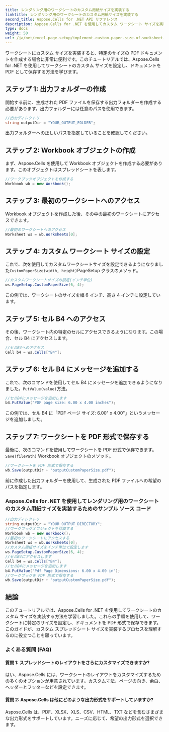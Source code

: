 ```yaml
---
title: レンダリング用のワークシートのカスタム用紙サイズを実装する
linktitle: レンダリング用のワークシートのカスタム用紙サイズを実装する
second_title: Aspose.Cells for .NET API リファレンス
description: Aspose.Cells for .NET を使用してカスタム ワークシート サイズを実装するためのステップバイステップ ガイド。寸法を設定し、メッセージを追加して PDF として保存します。
type: docs
weight: 50
url: /ja/net/excel-page-setup/implement-custom-paper-size-of-worksheet-for-rendering/
---
```

ワークシートにカスタム サイズを実装すると、特定のサイズの PDF ドキュメントを作成する場合に非常に便利です。このチュートリアルでは、Aspose.Cells for .NET を使用してワークシートのカスタム サイズを設定し、ドキュメントを PDF として保存する方法を学びます。

## ステップ 1: 出力フォルダーの作成

開始する前に、生成された PDF ファイルを保存する出力フォルダーを作成する必要があります。出力フォルダーには任意のパスを使用できます。

```csharp
//出力ディレクトリ
string outputDir = "YOUR_OUTPUT_FOLDER";
```

出力フォルダーへの正しいパスを指定していることを確認してください。

## ステップ 2: Workbook オブジェクトの作成

まず、Aspose.Cells を使用して Workbook オブジェクトを作成する必要があります。このオブジェクトはスプレッドシートを表します。

```csharp
//ワークブックオブジェクトを作成する
Workbook wb = new Workbook();
```

## ステップ 3: 最初のワークシートへのアクセス

Workbook オブジェクトを作成した後、その中の最初のワークシートにアクセスできます。

```csharp
//最初のワークシートへのアクセス
Worksheet ws = wb.Worksheets[0];
```

## ステップ 4: カスタム ワークシート サイズの設定

これで、次を使用してカスタムワークシートサイズを設定できるようになりました`CustomPaperSize(width, height)`PageSetup クラスのメソッド。

```csharp
//カスタムワークシートサイズの設定(インチ単位)
ws.PageSetup.CustomPaperSize(6, 4);
```

この例では、ワークシートのサイズを幅 6 インチ、高さ 4 インチに設定しています。

## ステップ 5: セル B4 へのアクセス

その後、ワークシート内の特定のセルにアクセスできるようになります。この場合、セル B4 にアクセスします。

```csharp
//セルB4へのアクセス
Cell b4 = ws.Cells["B4"];
```

## ステップ 6: セル B4 にメッセージを追加する

これで、次のコマンドを使用してセル B4 にメッセージを追加できるようになりました。`PutValue(value)`方法。

```csharp
//セルB4にメッセージを追加します
b4.PutValue("PDF page size: 6.00 x 4.00 inches");
```

この例では、セル B4 に「PDF ページ サイズ: 6.00" x 4.00"」というメッセージを追加しました。

## ステップ 7: ワークシートを PDF 形式で保存する

最後に、次のコマンドを使用してワークシートを PDF 形式で保存できます。`Save(filePath)` Workbook オブジェクトのメソッド。

```csharp
//ワークシートを PDF 形式で保存する
wb.Save(outputDir + "outputCustomPaperSize.pdf");
```

前に作成した出力フォルダーを使用して、生成された PDF ファイルへの希望のパスを指定します。

### Aspose.Cells for .NET を使用してレンダリング用のワークシートのカスタム用紙サイズを実装するためのサンプル ソース コード 
```csharp
//出力ディレクトリ
string outputDir = "YOUR_OUTPUT_DIRECTORY";
//ワークブックオブジェクトを作成する
Workbook wb = new Workbook();
//最初のワークシートにアクセスする
Worksheet ws = wb.Worksheets[0];
//カスタム用紙サイズをインチ単位で設定します
ws.PageSetup.CustomPaperSize(6, 4);
//セルB4にアクセスします
Cell b4 = ws.Cells["B4"];
//セルB4にメッセージを追加します
b4.PutValue("Pdf Page Dimensions: 6.00 x 4.00 in");
//ワークブックを PDF 形式で保存する
wb.Save(outputDir + "outputCustomPaperSize.pdf");
```

## 結論

このチュートリアルでは、Aspose.Cells for .NET を使用してワークシートのカスタム サイズを実装する方法を学習しました。これらの手順を使用して、ワークシートに特定のサイズを設定し、ドキュメントを PDF 形式で保存できます。このガイドが、カスタム スプレッドシート サイズを実装するプロセスを理解するのに役立つことを願っています。

### よくある質問 (FAQ)

#### 質問 1: スプレッドシートのレイアウトをさらにカスタマイズできますか?

はい、Aspose.Cells には、ワークシートのレイアウトをカスタマイズするための多くのオプションが用意されています。カスタム寸法、ページの向き、余白、ヘッダーとフッターなどを設定できます。

#### 質問 2: Aspose.Cells は他にどのような出力形式をサポートしていますか?

Aspose.Cells は、PDF、XLSX、XLS、CSV、HTML、TXT などを含むさまざまな出力形式をサポートしています。ニーズに応じて、希望の出力形式を選択できます。